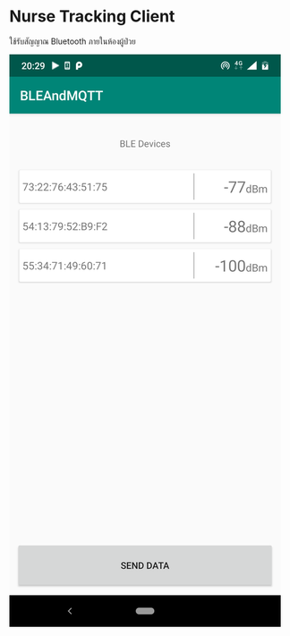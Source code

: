 # Nurse Tracking Client
ใช้รับสัญญาณ Bluetooth ภายในห้องผู้ป่วย

![app screenshot](screenshots/ble_devices.png)
